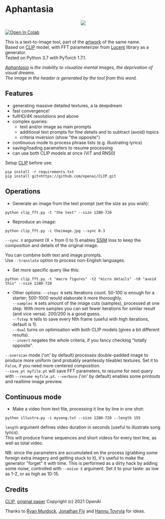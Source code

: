 # Aphantasia

<p align='center'><img src='_out/Aphantasia.jpg' /></p>

[![Open In Colab](https://colab.research.google.com/assets/colab-badge.svg)](https://colab.research.google.com/github/eps696/aphantasia/blob/master/Aphantasia.ipynb)

This is a text-to-image tool, part of the [artwork] of the same name.   
Based on [CLIP] model, with FFT parameterizer from [Lucent] library as a generator.  
Tested on Python 3.7 with PyTorch 1.7.1. 

*[Aphantasia] is the inability to visualize mental images, the deprivation of visual dreams.  
The image in the header is generated by the tool from this word.*

## Features
* generating massive detailed textures, a la deepdream
* fast convergence!
* fullHD/4K resolutions and above
* complex queries:
	* text and/or image as main prompts
	* additional text prompts for fine details and to subtract (avoid) topics
	* criteria inversion (show "the opposite")
* continuous mode to process phrase lists (e.g. illustrating lyrics)
* saving/loading parameters to resume processing
* can use both CLIP models at once (ViT and RN50)

Setup [CLIP] before use:
```
pip install -r requirements.txt
pip install git+https://github.com/openai/CLIP.git
```

## Operations

* Generate an image from the text prompt (set the size as you wish):
```
python clip_fft.py -t "the text" --size 1280-720
```
* Reproduce an image:
```
python clip_fft.py -i theimage.jpg --sync 0.3
```
`--sync X` argument (X = from 0 to 1) enables [SSIM] loss to keep the composition and details of the original image. 

You can combine both text and image prompts.  
Use `--translate` option to process non-English languages. 

* Set more specific query like this:
```
python clip_fft.py -t "macro figures" -t2 "micro details" -t0 "avoid this" --size 1280-720 
```

* Other options:
`--steps N` sets iterations count. 50-100 is enough for a starter; 500-1000 would elaborate it more thoroughly.  
`--samples N` sets amount of the image cuts (samples), processed at one step. With more samples you can set fewer iterations for similar result (and vice versa). 200/200 is a good guess.  
`--fstep N` tells to save every Nth frame (useful with high iterations, default is 1).  
`--dual` turns on optimisation with both CLIP models (gives a bit different results).  
`--invert` negates the whole criteria, if you fancy checking "totally opposite".

`--overscan` mode ('on' by default) processes double-padded image to produce more uniform (and probably seamlessly tileable) textures. Set it to `False`, if you need more centered composition.  
`--save_pt myfile.pt` will save FFT parameters, to resume for next query with `--resume myfile.pt`.
`--verbose` ('on' by default) enables some printouts and realtime image preview.

## Continuous mode

* Make a video from text file, processing it line by line in one shot:
```
python illustra.py -i mysong.txt --size 1280-720 --length 155
```
`length` argument defines video duration in seconds (useful to illustrate song lyrics).  
This will produce frame sequences and short videos for every text line, as well as total video. 

NB: since the parameters are accumulated on the process (grabbing some foreign extra imagery and getting stuck to it), it's useful to make the generator "forget" it with time. 
This is performed as a dirty hack by adding some noise, controlled with `--noise X` argument. Set it to your taste: as low as 1-2, or as high as 10-15. 

## Credits

[CLIP], [original paper] 
Copyright (c) 2021 OpenAI

Thanks to [Ryan Murdock], [Jonathan Fly] and [Hannu Toyryla] for ideas.

[artwork]: <https://vimeo.com/518360242>
[Aphantasia]: <https://en.wikipedia.org/wiki/Aphantasia>
[CLIP]: <https://openai.com/blog/clip>
[Lucent]: <https://github.com/greentfrapp/lucent>
[SSIM]: <https://github.com/Po-Hsun-Su/pytorch-ssim>
[Ryan Murdock]: <https://twitter.com/advadnoun>
[Jonathan Fly]: <https://twitter.com/jonathanfly>
[Hannu Toyryla]: <https://twitter.com/htoyryla>
[original paper]: <https://cdn.openai.com/papers/Learning_Transferable_Visual_Models_From_Natural_Language_Supervision.pdf>
